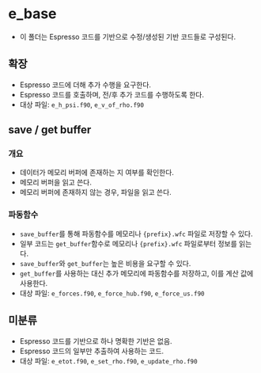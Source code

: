 # e_base
* 이 폴더는 Espresso 코드를 기반으로 수정/생성된 기반 코드들로 구성된다.
## 확장
* Espresso 코드에 더해 추가 수행을 요구한다.
* Espresso 코드를 호출하며, 전/후 추가 코드를 수행하도록 한다.
* 대상 파일: `e_h_psi.f90`, `e_v_of_rho.f90`

## save / get buffer
### 개요
* 데이터가 메모리 버퍼에 존재하는 지 여부를 확인한다.
* 메모리 버퍼을 읽고 쓴다.
* 메모리 버퍼에 존재하지 않는 경우, 파일을 읽고 쓴다.
### 파동함수
* `save_buffer`를 통해 파동함수를 메모리나 `{prefix}.wfc` 파일로 저장할 수 있다.
* 일부 코드는 `get_buffer`함수로 메모리나 `{prefix}.wfc` 파일로부터 정보를 읽는다.
* `save_buffer`와 `get_buffer`는 높은 비용을 요구할 수 있다.
* `get_buffer`를 사용하는 대신 추가 메모리에 파동함수를 저장하고, 이를 계산 값에 사용한다.
* 대상 파일: `e_forces.f90`, `e_force_hub.f90`, `e_force_us.f90`

## 미분류
- Espresso 코드를 기반으로 하나 명확한 기반은 없음.
- Espresso 코드의 일부만 추출하여 사용하는 코드.
- 대상 파일: `e_etot.f90`, `e_set_rho.f90`, `e_update_rho.f90`
